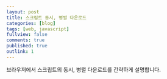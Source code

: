 ```yaml
---
layout: post
title: 스크립트 동시, 병렬 다운로드
categories: [blog]
tags: [web, javascript]
fullview: false
comments: true
published: true
outlink: 1
---
```


브라우저에서 스크립트의 동시, 병렬 다운로드를 간략하게 설명합니다.
